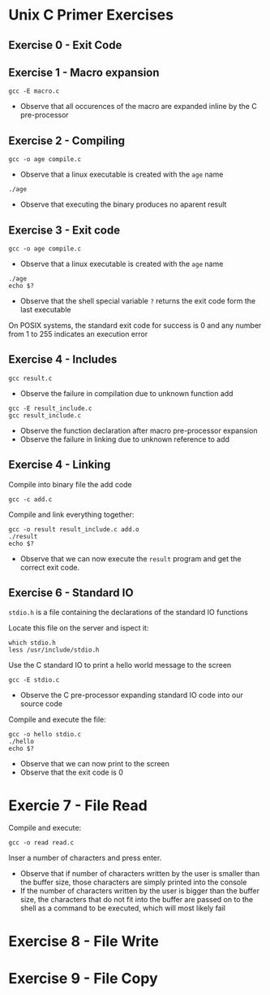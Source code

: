 # Unix C Primer Exercises

## Exercise 0 - Exit Code

## Exercise 1 - Macro expansion
```
gcc -E macro.c
```

* Observe that all occurences of the macro are expanded inline by the C pre-processor

## Exercise 2 - Compiling
```
gcc -o age compile.c
```

* Observe that a linux executable is created with the `age` name

```
./age
```

* Observe that executing the binary produces no aparent result

## Exercise 3 - Exit code
```
gcc -o age compile.c
```

* Observe that a linux executable is created with the `age` name

```
./age
echo $?
```

* Observe that the shell special variable `?` returns the exit code form the last executable

On POSIX systems, the standard exit code for success is 0 and any number from 1 to 255 indicates an execution error

## Exercise 4 - Includes
```
gcc result.c
```

* Observe the failure in compilation due to unknown function add

```
gcc -E result_include.c
gcc result_include.c
```

* Observe the function declaration after macro pre-processor expansion
* Observe the failure in linking due to unknown reference to add


## Exercise 4 - Linking
Compile into binary file the add code
```
gcc -c add.c
```

Compile and link everything together:

```
gcc -o result result_include.c add.o
./result
echo $?
```

* Observe that we can now execute the `result` program and get the correct exit code.

## Exercise 6 - Standard IO
`stdio.h` is a file containing the declarations of the standard IO functions

Locate this file on the server and ispect it:

```
which stdio.h
less /usr/include/stdio.h
```

Use the C standard IO to print a hello world message to the screen

```
gcc -E stdio.c
```

* Observe the C pre-processor expanding standard IO code into our source code

Compile and execute the file:

```
gcc -o hello stdio.c 
./hello
echo $?
```

* Observe that we can now print to the screen
* Observe that the exit code is 0

# Exercie 7 - File Read
Compile and execute:
```
gcc -o read read.c
```
Inser a number of characters and press enter.

* Observe that if number of characters written by the user is smaller than the buffer size, those
  characters are simply printed into the console
* If the number of characters written by the user is bigger than the buffer size, the characters that do not fit into the buffer are passed on to the shell as a command to be executed, which will most likely fail

# Exercise 8 - File Write

# Exercise 9 - File Copy

